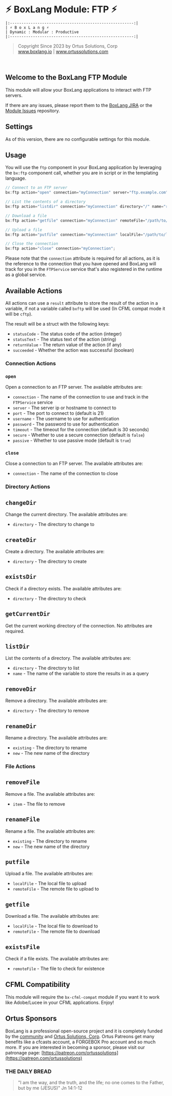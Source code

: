 # ⚡︎ BoxLang Module: FTP ⚡︎

```
|:------------------------------------------------------:|
| ⚡︎ B o x L a n g ⚡︎
| Dynamic : Modular : Productive
|:------------------------------------------------------:|
```

<blockquote>
	Copyright Since 2023 by Ortus Solutions, Corp
	<br>
	<a href="https://www.boxlang.io">www.boxlang.io</a> |
	<a href="https://www.ortussolutions.com">www.ortussolutions.com</a>
</blockquote>

<p>&nbsp;</p>

## Welcome to the BoxLang FTP Module

This module will allow your BoxLang applications to interact with FTP servers.

If there are any issues, please report them to the [BoxLang JIRA](https://ortussolutions.atlassian.net/browse/BL/issues) or the [Module Issues](https://github.com/ortus-boxlang/bx-compat-cfml/issues) repository.

## Settings

As of this version, there are no configurable settings for this module.

## Usage

You will use the `ftp` component in your BoxLang application by leveraging the `bx:ftp` component call, whether you are in script or in the templating language.

```java
// Connect to an FTP server
bx:ftp action="open" connection="myConnection" server="ftp.example.com" username="myuser" password="mypass";

// List the contents of a directory
bx:ftp action="listdir" connection="myConnection" directory="/" name="results";

// Download a file
bx:ftp action="getfile" connection="myConnection" remoteFile="/path/to/remote/file.txt" localFile="/path/to/local/file.txt";

// Upload a file
bx:ftp action="putfile" connection="myConnection" localFile="/path/to/local/file.txt" remoteFile="/path/to/remote/file.txt";

// Close the connection
bx:ftp action="close" connection="myConnection";
```

Please note that the `connection` attribute is required for all actions, as it is the reference to the connection that you have opened and BoxLang will track for you in the `FTPService` service that's also registered in the runtime as a global service.

## Available Actions

All actions can use a `result` attribute to store the result of the action in a variable, if not a variable called `bxftp` will be used (In CFML compat mode it will be `cftp`).

The result will be a struct with the following keys:

- `statusCode` - The status code of the action (integer)
- `statusText` - The status text of the action (string)
- `returnValue` - The return value of the action (if any)
- `succeeded` - Whether the action was successful (boolean)

### Connection Actions

### `open`

Open a connection to an FTP server.  The available attributes are:

- `connection` - The name of the connection to use and track in the `FTPService` service
- `server` - The server ip or hostname to connect to
- `port` - The port to connect to (default is 21)
- `username` - The username to use for authentication
- `password` - The password to use for authentication
- `timeout` - The timeout for the connection (default is 30 seconds)
- `secure` - Whether to use a secure connection (default is `false`)
- `passive` - Whether to use passive mode (default is `true`)

### `close`

Close a connection to an FTP server. The available attributes are:

- `connection` - The name of the connection to close

### Directory Actions

## `changeDir`

Change the current directory.  The available attributes are:

- `directory` - The directory to change to

## `createDir`

Create a directory. The available attributes are:

- `directory` - The directory to create

## `existsDir`

Check if a directory exists. The available attributes are:

- `directory` - The directory to check

## `getCurrentDir`

Get the current working directory of the connection.  No attributes are required.

## `listDir`

List the contents of a directory. The available attributes are:

- `directory` - The directory to list
- `name` - The name of the variable to store the results in as a query

## `removeDir`

Remove a directory. The available attributes are:

- `directory` - The directory to remove

## `renameDir`

Rename a directory.  The available attributes are:

- `existing` - The directory to rename
- `new` - The new name of the directory

### File Actions

## `removeFile`

Remove a file. The available attributes are:

- `item` - The file to remove

## `renameFile`

Rename a file. The available attributes are:

- `existing` - The directory to rename
- `new` - The new name of the directory

## `putfile`

Upload a file. The available attributes are:

- `localFile` - The local file to upload
- `remoteFile` - The remote file to upload to

## `getfile`

Download a file. The available attributes are:

- `localFile` - The local file to download to
- `remoteFile` - The remote file to download

## `existsFile`

Check if a file exists. The available attributes are:

- `remoteFile` - The file to check for existence

## CFML Compatibility

This module will require the `bx-cfml-compat` module if you want it to work like Adobe/Lucee in your CFML applications.  Enjoy!

## Ortus Sponsors

BoxLang is a professional open-source project and it is completely funded by the [community](https://patreon.com/ortussolutions) and [Ortus Solutions, Corp](https://www.ortussolutions.com).  Ortus Patreons get many benefits like a cfcasts account, a FORGEBOX Pro account and so much more.  If you are interested in becoming a sponsor, please visit our patronage page: [https://patreon.com/ortussolutions](https://patreon.com/ortussolutions)

### THE DAILY BREAD

 > "I am the way, and the truth, and the life; no one comes to the Father, but by me (JESUS)" Jn 14:1-12
